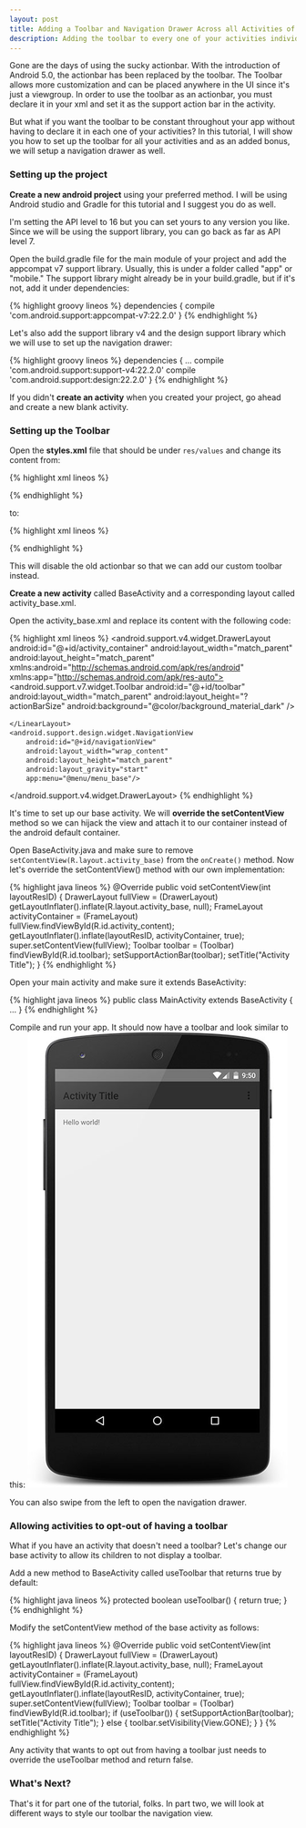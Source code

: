```yaml
---
layout: post
title: Adding a Toolbar and Navigation Drawer Across all Activities of an Android App - Part 1
description: Adding the toolbar to every one of your activities individauly might be tedious. Learn how to use the same toolbar across all your activities.
---
```

Gone are the days of using the sucky actionbar. With the introduction of Android 5.0, the actionbar has been replaced by the toolbar. The Toolbar allows more customization and can be placed anywhere in the UI since it's just a viewgroup. In order to use the toolbar as an actionbar, you must declare it in your xml and set it as the support action bar in the activity.

But what if you want the toolbar to be constant throughout your app without having to declare it in each one of your activities? In this tutorial, I will show you how to set up the toolbar for all your activities and as an added bonus, we will setup a navigation drawer as well.
<!--more-->

### Setting up the project
**Create a new android project** using your preferred method. I will be using Android studio and Gradle for this tutorial and I suggest you do as well.

I'm setting the API level to 16 but you can set yours to any version you like. Since we will be using the support library, you can go back as far as API level 7. 

Open the build.gradle file for the main module of your project and add the appcompat v7 support library. Usually, this is under a folder called "app" or "mobile."  The support library might already be in your build.gradle, but if it's not, add it under dependencies: 

{% highlight groovy lineos %}
dependencies {
  compile 'com.android.support:appcompat-v7:22.2.0'
}
{% endhighlight %}
 
Let's also add the support library v4 and the design support library which we will use to set up the navigation drawer: 

{% highlight groovy lineos %}
dependencies {
  ...
  compile 'com.android.support:support-v4:22.2.0'
  compile 'com.android.support:design:22.2.0'
}
{% endhighlight %}

If you didn't **create an activity** when you created your project, go ahead and create a new blank activity.



### Setting up the Toolbar
Open the **styles.xml** file that should be under `res/values` and change its content from:

{% highlight xml lineos %}
<resources>
  <style name="AppTheme" parent="Theme.AppCompat.Light.DarkActionBar">
  </style>
</resources>
{% endhighlight %}

to:

{% highlight xml lineos %}
<resources>
  <style name="AppTheme" parent="Theme.AppCompat.Light.NoActionBar">
  </style>
</resources>
{% endhighlight %}

This will disable the old actionbar so that we can add our custom toolbar instead. 

**Create a new activity** called BaseActivity and a corresponding layout called activity_base.xml.

Open the activity_base.xml and replace its content with the following code:

{% highlight xml lineos %}
<android.support.v4.widget.DrawerLayout
    android:id="@+id/activity_container"
    android:layout_width="match_parent"
    android:layout_height="match_parent"
    xmlns:android="http://schemas.android.com/apk/res/android"
    xmlns:app="http://schemas.android.com/apk/res-auto">
    <LinearLayout xmlns:android="http://schemas.android.com/apk/res/android"
        android:layout_width="match_parent"
        android:layout_height="match_parent"
        android:orientation="vertical">
        <android.support.v7.widget.Toolbar
            android:id="@+id/toolbar"
            android:layout_width="match_parent"
            android:layout_height="?actionBarSize"
            android:background="@color/background_material_dark"
            />
        <FrameLayout
            android:id="@+id/activity_content"
            android:layout_width="match_parent"
            android:layout_height="wrap_content" />

    </LinearLayout>
    <android.support.design.widget.NavigationView
        android:id="@+id/navigationView"
        android:layout_width="wrap_content"
        android:layout_height="match_parent"
        android:layout_gravity="start"
        app:menu="@menu/menu_base"/>
</android.support.v4.widget.DrawerLayout>
{% endhighlight %}

It's time to set up our base activity. We will **override the setContentView** method so we can hijack the view and attach it to our container instead of the android default container.

Open BaseActivity.java and make sure to remove `setContentView(R.layout.activity_base)` from the `onCreate()` method.
Now let's override the setContentView() method with our own implementation:

{% highlight java lineos %}
@Override
public void setContentView(int layoutResID) 
{
    DrawerLayout fullView = (DrawerLayout) getLayoutInflater().inflate(R.layout.activity_base, null);
    FrameLayout activityContainer = (FrameLayout) fullView.findViewById(R.id.activity_content);
    getLayoutInflater().inflate(layoutResID, activityContainer, true);
    super.setContentView(fullView);
    Toolbar toolbar = (Toolbar) findViewById(R.id.toolbar);
    setSupportActionBar(toolbar);
    setTitle("Activity Title");
}
{% endhighlight %}

Open your main activity and make sure it extends BaseActivity:

{% highlight java lineos %}
public class MainActivity extends BaseActivity {
	...
}
{% endhighlight %}

Compile and run your app. It should now have a toolbar and look similar to this:
![alt text](/public/images/toolbardemo1-allactivities.jpg "Activity with toolbar")

You can also swipe from the left to open the navigation drawer.


### Allowing activities to opt-out of having a toolbar
What if you have an activity that doesn't need a toolbar? Let's change our base activity to allow its children to  not display a toolbar.

Add a new method to BaseActivity called useToolbar that returns true by default:

{% highlight java lineos %}
protected boolean useToolbar() 
{
    return true;
}
{% endhighlight %}

Modify the setContentView method of the base activity as follows:

{% highlight java lineos %}
@Override
public void setContentView(int layoutResID) 
{
    DrawerLayout fullView = (DrawerLayout) getLayoutInflater().inflate(R.layout.activity_base, null);
    FrameLayout activityContainer = (FrameLayout) fullView.findViewById(R.id.activity_content);
    getLayoutInflater().inflate(layoutResID, activityContainer, true);
    super.setContentView(fullView);
    Toolbar toolbar = (Toolbar) findViewById(R.id.toolbar);
    if (useToolbar()) 
    {
        setSupportActionBar(toolbar);
        setTitle("Activity Title");
    } 
    else 
    {
        toolbar.setVisibility(View.GONE);
    }
}
{% endhighlight %}

Any activity that wants to opt out from having a toolbar just needs to override the useToolbar method and return false.

### What's Next?
That's it for part one of the tutorial, folks. In part two, we will look at different ways to style our toolbar the navigation view. 




